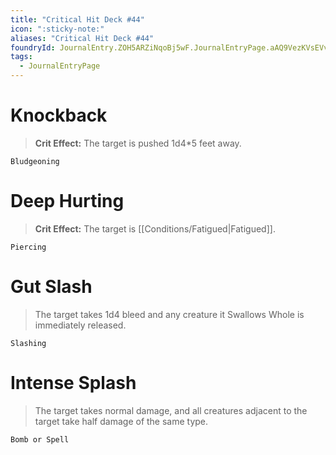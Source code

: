 ```yaml
---
title: "Critical Hit Deck #44"
icon: ":sticky-note:"
aliases: "Critical Hit Deck #44"
foundryId: JournalEntry.ZOH5ARZiNqoBj5wF.JournalEntryPage.aAQ9VezKVsEVvSZP
tags:
  - JournalEntryPage
---
```

# Knockback

> **Crit Effect:** The target is pushed 1d4\*5 feet away.

`Bludgeoning`

# Deep Hurting

> **Crit Effect:** The target is [[Conditions/Fatigued|Fatigued]].

`Piercing`

# Gut Slash

> The target takes 1d4 bleed and any creature it Swallows Whole is immediately released.

`Slashing`

# Intense Splash

> The target takes normal damage, and all creatures adjacent to the target take half damage of the same type.

`Bomb or Spell`